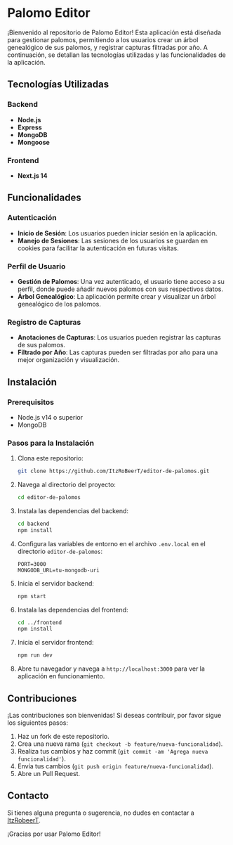 # Palomo Editor

¡Bienvenido al repositorio de Palomo Editor! Esta aplicación está diseñada para gestionar palomos, permitiendo a los usuarios crear un árbol genealógico de sus palomos, y registrar capturas filtradas por año. A continuación, se detallan las tecnologías utilizadas y las funcionalidades de la aplicación.

## Tecnologías Utilizadas

### Backend
- **Node.js**
- **Express**
- **MongoDB**
- **Mongoose**

### Frontend
- **Next.js 14**

## Funcionalidades

### Autenticación
- **Inicio de Sesión**: Los usuarios pueden iniciar sesión en la aplicación.
- **Manejo de Sesiones**: Las sesiones de los usuarios se guardan en cookies para facilitar la autenticación en futuras visitas.

### Perfil de Usuario
- **Gestión de Palomos**: Una vez autenticado, el usuario tiene acceso a su perfil, donde puede añadir nuevos palomos con sus respectivos datos.
- **Árbol Genealógico**: La aplicación permite crear y visualizar un árbol genealógico de los palomos.

### Registro de Capturas
- **Anotaciones de Capturas**: Los usuarios pueden registrar las capturas de sus palomos.
- **Filtrado por Año**: Las capturas pueden ser filtradas por año para una mejor organización y visualización.

## Instalación

### Prerequisitos
- Node.js v14 o superior
- MongoDB

### Pasos para la Instalación
1. Clona este repositorio:
    ```bash
    git clone https://github.com/ItzRoBeerT/editor-de-palomos.git
    ```

2. Navega al directorio del proyecto:
    ```bash
    cd editor-de-palomos
    ```

3. Instala las dependencias del backend:
    ```bash
    cd backend
    npm install
    ```

4. Configura las variables de entorno en el archivo `.env.local` en el directorio `editor-de-palomos`:
    ```env
    PORT=3000
    MONGODB_URL=tu-mongodb-uri
    ```

5. Inicia el servidor backend:
    ```bash
    npm start
    ```

6. Instala las dependencias del frontend:
    ```bash
    cd ../frontend
    npm install
    ```

7. Inicia el servidor frontend:
    ```bash
    npm run dev
    ```

8. Abre tu navegador y navega a `http://localhost:3000` para ver la aplicación en funcionamiento.

## Contribuciones

¡Las contribuciones son bienvenidas! Si deseas contribuir, por favor sigue los siguientes pasos:
1. Haz un fork de este repositorio.
2. Crea una nueva rama (`git checkout -b feature/nueva-funcionalidad`).
3. Realiza tus cambios y haz commit (`git commit -am 'Agrega nueva funcionalidad'`).
4. Envía tus cambios (`git push origin feature/nueva-funcionalidad`).
5. Abre un Pull Request.

## Contacto

Si tienes alguna pregunta o sugerencia, no dudes en contactar a [ItzRobeerT](mailto:robertocaravaca436@gmail.com).

¡Gracias por usar Palomo Editor!
